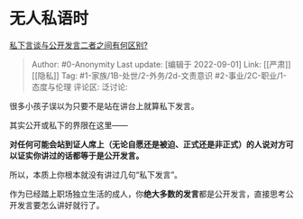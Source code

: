 # 无人私语时
[私下言谈与公开发言二者之间有何区别?](https://www.zhihu.com/question/551190285/answer/2655805701)

> Author: #0-Anonymity
> Last update: [编辑于 2022-09-01]
> Link: [[严肃]] [[隐私]]
> Tag: #1-家族/1B-处世/2-外务/2d-文责意识 #2-事业/2C-职业/1-态度与伦理
> 评论区:
> 泛讨论:

很多小孩子误以为只要不是站在讲台上就算私下发言。

其实公开或私下的界限在这里——

**对任何可能会站到证人席上（无论自愿还是被迫、正式还是非正式）的人说对方可以证实你讲过的话都等于是公开发言。**

所以，本质上你根本就没有讲过几句“私下发言”。

作为已经踏上职场独立生活的成人，你**绝大多数的发言**都是公开发言，直接思考公开发言要怎么讲好就行了。
